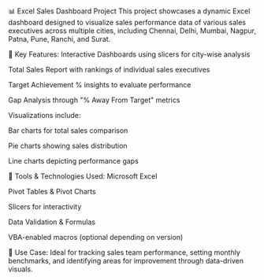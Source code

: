 📊 Excel Sales Dashboard Project
This project showcases a dynamic Excel dashboard designed to visualize sales performance data of various sales executives across multiple cities, including Chennai, Delhi, Mumbai, Nagpur, Patna, Pune, Ranchi, and Surat.

🔹 Key Features:
Interactive Dashboards using slicers for city-wise analysis

Total Sales Report with rankings of individual sales executives

Target Achievement % insights to evaluate performance

Gap Analysis through "% Away From Target" metrics

Visualizations include:

Bar charts for total sales comparison

Pie charts showing sales distribution

Line charts depicting performance gaps

🧩 Tools & Technologies Used:
Microsoft Excel

Pivot Tables & Pivot Charts

Slicers for interactivity

Data Validation & Formulas

VBA-enabled macros (optional depending on version)

📌 Use Case:
Ideal for tracking sales team performance, setting monthly benchmarks, and identifying areas for improvement through data-driven visuals.
